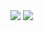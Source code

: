 <img src="https://github.com/musauyumaz/CSharp/blob/main/Gen%C3%A7ay%20Y%C4%B1ld%C4%B1z/Asp.NET%20Core%205.0%20E%C4%9Fitimi/48)%20Asp.NET%20Core%205.0%20-%20Environment%20Nedir%20Nas%C4%B1l%20Kullan%C4%B1l%C4%B1r%20(Docker%20%C3%9Czerinden%20%C3%96rneklendirme)/Ekran%20g%C3%B6r%C3%BCnt%C3%BCs%C3%BC%202022-08-03%20094332.png" width="auto">
<img src="https://github.com/musauyumaz/CSharp/blob/main/Gen%C3%A7ay%20Y%C4%B1ld%C4%B1z/Asp.NET%20Core%205.0%20E%C4%9Fitimi/48)%20Asp.NET%20Core%205.0%20-%20Environment%20Nedir%20Nas%C4%B1l%20Kullan%C4%B1l%C4%B1r%20(Docker%20%C3%9Czerinden%20%C3%96rneklendirme)/Ekran%20g%C3%B6r%C3%BCnt%C3%BCs%C3%BC%202022-08-03%20095700.png" width="auto">

